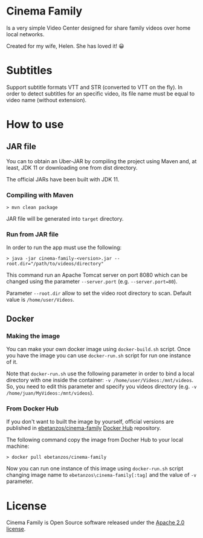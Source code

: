 # Cinema Family
Is a very simple Video Center designed for share family videos over home local networks.

Created for my wife, Helen. She has loved it! :grinning:

# Subtitles
Support subtitle formats VTT and STR (converted to VTT on the fly). In order to detect 
subtitles for an specific video, its file name must be equal to video name (without extension).

# How to use
## JAR file
You can to obtain an Uber-JAR by compiling the project using Maven and, at least, JDK 11 or 
downloading one from dist directory.

The official JARs have been built with JDK 11.

### Compiling with Maven
```
> mvn clean package
```
JAR file will be generated into `target` directory.

### Run from JAR file
In order to run the app must use the following:
```
> java -jar cinema-family-<version>.jar --root.dir="/path/to/videos/directory"
```

This command run an Apache Tomcat server on port 8080 which can be changed using the parameter
`--server.port` (e.g. `--server.port=80`).

Parameter `--root.dir` allow to set the video root directory to scan. Default value is
`/home/user/Videos`.

## Docker
### Making the image
You can make your own docker image using `docker-build.sh` script. Once you have the image you can use
`docker-run.sh` script for run one instance of it.

Note that `docker-run.sh` use the following parameter in order to bind a local directory with one inside 
the container: `-v /home/user/Videos:/mnt/videos`. So, you need to edit this parameter and specify you videos
directory (e.g. `-v /home/juan/MyVideos:/mnt/videos`). 

### From Docker Hub
If you don't want to built the image by yourself, official versions are published in 
[ebetanzos/cinema-family](https://hub.docker.com/r/ebetanzos/cinema-family) [Docker Hub](https://hub.docker.com/) 
repository.

The following command copy the image from Docher Hub to your local machine:
```
> docker pull ebetanzos/cinema-family
```

Now you can run one instance of this image using `docker-run.sh` script changing image name to `ebetanzos\cinema-family[:tag]`
and the value of `-v` parameter.

# License
Cinema Family is Open Source software released under the [Apache 2.0 license](https://www.apache.org/licenses/LICENSE-2.0.html).